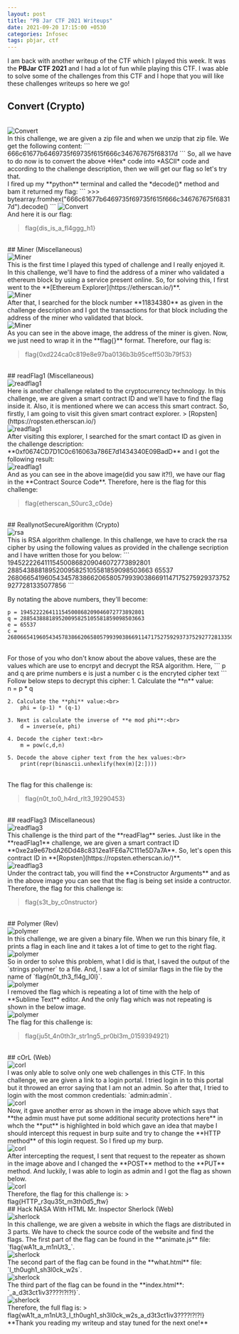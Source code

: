 ```yaml
---
layout: post
title: "PB Jar CTF 2021 Writeups"
date: 2021-09-20 17:15:00 +0530
categories: Infosec
tags: pbjar, ctf
---
```


I am back with another writeup of the CTF which I played this week. It was the **PBJar CTF 2021** and I had a lot of fun while playing this CTF. I was able to solve some of the challenges from this CTF and I hope that you will like these challenges writeups so here we go!

## Convert (Crypto)

<br>
<img src="/assets/images/pbjar2021/convert1.png" alt="Convert">

<br>
In this challenge, we are given a zip file and when we unzip that zip file. We get the following content:
```
666c61677b6469735f69735f615f666c346767675f68317d
```
So, all we have to do now is to convert the above *Hex* code into *ASCII* code and according to the challenge description, then we will get our  flag so let's try that.

<br>
I fired up my **python** terminal and called the *decode()* method and bam it returned my flag:
```
>>> bytearray.fromhex("666c61677b6469735f69735f615f666c346767675f68317d").decode()
```
<img src="/assets/images/pbjar2021/convert2.png" alt="Convert">

<br>
And here it is our flag:
<blockquote>
<p>flag{dis_is_a_fl4ggg_h1}</p>
</blockquote>

<br>
## Miner (Miscellaneous)

<br>
<img src="/assets/images/pbjar2021/miner1.png" alt="Miner">

<br>
This is the first time I played this typed of challenge and I really enjoyed it. In this challenge, we'll have to find the address of a miner who validated a ethereum block by using a service present online. So, for solving this, I first went to the **[Ethereum Explorer](https://etherscan.io/)**.

<br>
<img src="/assets/images/pbjar2021/miner2.png" alt="Miner">

<br>
After that, I searched for the block number **11834380** as given in the challenge description and I got the transactions for that block including the address of the miner who validated that block.

<br>
<img src="/assets/images/pbjar2021/miner3.png" alt="Miner">

<br>
As you can see in the above image, the address of the miner is given. Now, we just need to wrap it in the **flag{}** format. Therefore, our flag is:
<blockquote>
<p>flag{0xd224ca0c819e8e97ba0136b3b95ceff503b79f53}</p>
</blockquote>

<br>
## readFlag1 (Miscellaneous)

<br>
<img src="/assets/images/pbjar2021/readflag1_1.png" alt="readflag1">

<br>
Here is another challenge related to the cryptocurrency technology. In this challenge, we are given a smart contract ID and we'll have to find the flag inside it. Also, it is mentioned where we can access this smart contract. So, firstly, I am going to visit this given smart contract explorer.
> [Ropsten](https://ropsten.etherscan.io/)

<br>
<img src="/assets/images/pbjar2021/readflag1_2.png" alt="readflag1">

<br>
After visiting this explorer, I searched for the smart contact ID as given in the challenge description: **0xf0674CD7D1C0c616063a786E7d1434340E09BadD** and I got the following result:

<br>
<img src="/assets/images/pbjar2021/readflag1_3.png" alt="readflag1">

<br>
And as you can see in the above image(did you saw it?!), we have our flag in the **Contract Source Code**. Therefore, here is the flag for this challenge:
<blockquote>
<p>flag{etherscan_S0urc3_c0de}</p>
</blockquote>

<br>
## ReallynotSecureAlgorithm (Crypto)

<br>
<img src="/assets/images/pbjar2021/rsa1.png" alt="rsa">

<br>
This is RSA algorithm challenge. In this challenge, we have to crack the rsa cipher by using the following values as provided in the challenge secription and I have written those for you below:
```
194522226411154500868209046072773892801
288543888189520095825105581859098503663
65537
2680665419605434578386620658057993903866911471752759293737529277281335077856
```

By notating the above numbers, they'll become:
```
p = 194522226411154500868209046072773892801
q = 288543888189520095825105581859098503663
e = 65537
c = 2680665419605434578386620658057993903866911471752759293737529277281335077856
```

<br>
For those of you who don't know about the above values, these are the values which are use to encrpyt and decrypt the RSA algorithm. Here, 
```
p and q are prime numbers
e is just a number
c is the encryted cipher text
```

<br>
Follow below steps to decrypt this cipher:
   1. Calculate the **n** value:<br>
		n = p * q

	2. Calculate the **phi** value:<br>
		phi = (p-1) * (q-1)
		
	3. Next is calculate the inverse of **e mod phi**:<br>
		d = inverse(e, phi)
		
	4. Decode the cipher text:<br>
		m = pow(c,d,n)
		
	5. Decode the above cipher text from the hex values:<br>
		print(repr(binascii.unhexlify(hex(m)[2:])))

<br>
The flag for this challenge is:
<blockquote>
<p>flag{n0t_to0_h4rd_rIt3_19290453}</p>
</blockquote>

<br>
## readFlag3 (Miscellaneous)

<br>
<img src="/assets/images/pbjar2021/readflag3_1.png" alt="readflag3">

<br>
This challenge is the third part of the **readFlag** series. Just like in the **readFlag1** challenge, we are given a smart contract ID **0xe2a9e67bdA26Dd48c8312ea1FE6a7C111e5D7a7A**. So, let's open this contract ID in **[Ropsten](https://ropsten.etherscan.io/)**.

<br>
<img src="/assets/images/pbjar2021/readflag3_2.png" alt="readflag3">

<br>
Under the contract tab, you will find the **Constructor Arguments** and as in the above image you can see that the flag is being set inside a contructor. Therefore, the flag for this challenge is:
<blockquote>
<p>flag{s3t_by_c0nstructor}</p>
</blockquote>

<br>
## Polymer (Rev)

<br>
<img src="/assets/images/pbjar2021/polymer1.png" alt="polymer">

<br>
In this challenge, we are given a binary file. When we run this binary file, it prints a flag in each line and it takes a lot of time to get to the right flag.

<br>
<img src="/assets/images/pbjar2021/polymer2.png" alt="polymer">

<br>
So in order to solve this problem, what I did is that, I saved the output of the `strings polymer` to a file. And, I saw a lot of similar flags in the file by the name of `flag{n0t_th3_fl4g_l0l}`.

<br>
<img src="/assets/images/pbjar2021/polymer3.png" alt="polymer">

<br>
I removed the flag which is repeating a lot of time with the help of **Sublime Text** editor. And the only flag which was not repeating is shown in the below image.

<br>
<img src="/assets/images/pbjar2021/polymer4.png" alt="polymer">

<br>
The flag for this challenge is:
<blockquote>
<p>flag{ju5t_4n0th3r_str1ng5_pr0bl3m_0159394921}</p>
</blockquote>

<br>
## cOrL (Web)

<br>
<img src="/assets/images/pbjar2021/corl1.png" alt="corl">

<br>
I was only able to solve only one web challenges in this CTF. In this challenge, we are given a link to a login portal. I tried login in to this portal but it throwed an error saying that I am not an admin. So after that, I tried to login with the most common credentials: `admin:admin`.

<br>
<img src="/assets/images/pbjar2021/corl2.png" alt="corl">

<br>
Now, it gave another error as shown in the image above which says that **the admin must have put some additional security protections here** in whch the **put** is highlighted in bold which gave an idea that maybe I should intercept this request in burp suite and try to change the **HTTP method** of this login request. So I fired up my burp.

<br>
<img src="/assets/images/pbjar2021/corl3.png" alt="corl">

<br>
After intercepting the request, I sent that request to the repeater as shown in the image above and I changed the **POST** method to the **PUT** method. And luckily, I was able to login as admin and I got the flag as shown below.

<br>
<img src="/assets/images/pbjar2021/corl4.png" alt="corl">

<br>
Therefore, the flag for this challenge is:
> flag{HTTP_r3qu35t_m3th0d5_ftw}

<br>
## Hack NASA With HTML Mr. Inspector Sherlock (Web)

<br>
<img src="/assets/images/pbjar2021/sherlock1.png" alt="sherlock">

<br>
In this challenge, we are given a website in which the flags are distributed in 3 parts. We have to check the source code of the website and find the flags. The first part of the flag can be found in the **animate.js** file: `flag{wA1t_a_m1nUt3_`.

<br>
<img src="/assets/images/pbjar2021/sherlock2.png" alt="sherlock">

<br>
The second part of the flag can be found in the **what.html** file: `I_th0ugh1_sh3l0ck_w2s`.

<br>
<img src="/assets/images/pbjar2021/sherlock3.png" alt="sherlock">

<br>
The third part of the flag can be found in the **index.html**: `_a_d3t3ct1iv3????!?!?!}`.

<br>
<img src="/assets/images/pbjar2021/sherlock4.png" alt="sherlock">

<br>
Therefore, the full flag is:
> flag{wA1t_a_m1nUt3_I_th0ugh1_sh3l0ck_w2s_a_d3t3ct1iv3????!?!?!}

<br>
**Thank you reading my writeup and stay tuned for the next one!**
